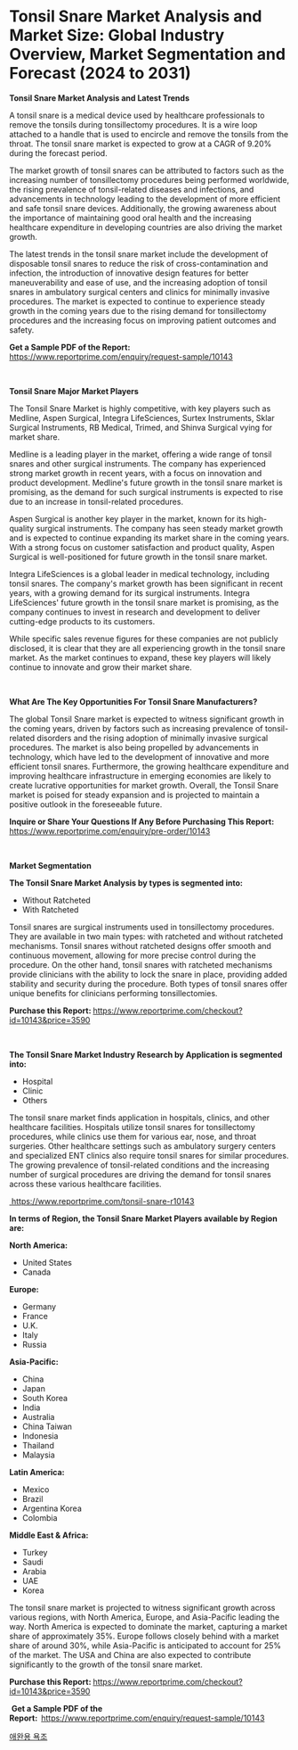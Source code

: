 <p><h1>Tonsil Snare Market Analysis and Market Size: Global Industry Overview, Market Segmentation and Forecast (2024 to 2031)</h1></p><p><strong>Tonsil Snare Market Analysis and Latest Trends</strong></p>
<p><p>A tonsil snare is a medical device used by healthcare professionals to remove the tonsils during tonsillectomy procedures. It is a wire loop attached to a handle that is used to encircle and remove the tonsils from the throat. The tonsil snare market is expected to grow at a CAGR of 9.20% during the forecast period.</p><p>The market growth of tonsil snares can be attributed to factors such as the increasing number of tonsillectomy procedures being performed worldwide, the rising prevalence of tonsil-related diseases and infections, and advancements in technology leading to the development of more efficient and safe tonsil snare devices. Additionally, the growing awareness about the importance of maintaining good oral health and the increasing healthcare expenditure in developing countries are also driving the market growth.</p><p>The latest trends in the tonsil snare market include the development of disposable tonsil snares to reduce the risk of cross-contamination and infection, the introduction of innovative design features for better maneuverability and ease of use, and the increasing adoption of tonsil snares in ambulatory surgical centers and clinics for minimally invasive procedures. The market is expected to continue to experience steady growth in the coming years due to the rising demand for tonsillectomy procedures and the increasing focus on improving patient outcomes and safety.</p></p>
<p><strong>Get a Sample PDF of the Report:&nbsp;</strong> <a href="https://www.reportprime.com/enquiry/request-sample/10143">https://www.reportprime.com/enquiry/request-sample/10143</a></p>
<p>&nbsp;</p>
<p><strong>Tonsil Snare Major Market Players</strong></p>
<p><p>The Tonsil Snare Market is highly competitive, with key players such as Medline, Aspen Surgical, Integra LifeSciences, Surtex Instruments, Sklar Surgical Instruments, RB Medical, Trimed, and Shinva Surgical vying for market share. </p><p>Medline is a leading player in the market, offering a wide range of tonsil snares and other surgical instruments. The company has experienced strong market growth in recent years, with a focus on innovation and product development. Medline's future growth in the tonsil snare market is promising, as the demand for such surgical instruments is expected to rise due to an increase in tonsil-related procedures.</p><p>Aspen Surgical is another key player in the market, known for its high-quality surgical instruments. The company has seen steady market growth and is expected to continue expanding its market share in the coming years. With a strong focus on customer satisfaction and product quality, Aspen Surgical is well-positioned for future growth in the tonsil snare market.</p><p>Integra LifeSciences is a global leader in medical technology, including tonsil snares. The company's market growth has been significant in recent years, with a growing demand for its surgical instruments. Integra LifeSciences' future growth in the tonsil snare market is promising, as the company continues to invest in research and development to deliver cutting-edge products to its customers.</p><p>While specific sales revenue figures for these companies are not publicly disclosed, it is clear that they are all experiencing growth in the tonsil snare market. As the market continues to expand, these key players will likely continue to innovate and grow their market share.</p></p>
<p>&nbsp;</p>
<p><strong>What Are The Key Opportunities For Tonsil Snare Manufacturers?</strong></p>
<p><p>The global Tonsil Snare market is expected to witness significant growth in the coming years, driven by factors such as increasing prevalence of tonsil-related disorders and the rising adoption of minimally invasive surgical procedures. The market is also being propelled by advancements in technology, which have led to the development of innovative and more efficient tonsil snares. Furthermore, the growing healthcare expenditure and improving healthcare infrastructure in emerging economies are likely to create lucrative opportunities for market growth. Overall, the Tonsil Snare market is poised for steady expansion and is projected to maintain a positive outlook in the foreseeable future.</p></p>
<p><strong>Inquire or Share Your Questions If Any Before Purchasing This Report:</strong> <a href="https://www.reportprime.com/enquiry/pre-order/10143">https://www.reportprime.com/enquiry/pre-order/10143</a></p>
<p>&nbsp;</p>
<p><strong>Market Segmentation</strong></p>
<p><strong>The Tonsil Snare Market Analysis by types is segmented into:</strong></p>
<p><ul><li>Without Ratcheted</li><li>With Ratcheted</li></ul></p>
<p><p>Tonsil snares are surgical instruments used in tonsillectomy procedures. They are available in two main types: with ratcheted and without ratcheted mechanisms. Tonsil snares without ratcheted designs offer smooth and continuous movement, allowing for more precise control during the procedure. On the other hand, tonsil snares with ratcheted mechanisms provide clinicians with the ability to lock the snare in place, providing added stability and security during the procedure. Both types of tonsil snares offer unique benefits for clinicians performing tonsillectomies.</p></p>
<p><strong>Purchase this Report:&nbsp;</strong><a href="https://www.reportprime.com/checkout?id=10143&price=3590">https://www.reportprime.com/checkout?id=10143&price=3590</a></p>
<p>&nbsp;</p>
<p><strong>The Tonsil Snare Market Industry Research by Application is segmented into:</strong></p>
<p><ul><li>Hospital</li><li>Clinic</li><li>Others</li></ul></p>
<p><p>The tonsil snare market finds application in hospitals, clinics, and other healthcare facilities. Hospitals utilize tonsil snares for tonsillectomy procedures, while clinics use them for various ear, nose, and throat surgeries. Other healthcare settings such as ambulatory surgery centers and specialized ENT clinics also require tonsil snares for similar procedures. The growing prevalence of tonsil-related conditions and the increasing number of surgical procedures are driving the demand for tonsil snares across these various healthcare facilities.</p></p>
<p><a href="https://www.reportprime.com/tonsil-snare-r10143">&nbsp;https://www.reportprime.com/tonsil-snare-r10143</a></p>
<p><strong>In terms of Region, the Tonsil Snare Market Players available by Region are:</strong></p>
<p>
    <p> <strong> North America: </strong>
        <ul>
            <li>United States</li>
            <li>Canada</li>
        </ul>
        </p> 
    <p> <strong> Europe: </strong>
        <ul>
            <li>Germany</li>
            <li>France</li>
            <li>U.K.</li>
            <li>Italy</li>
            <li>Russia</li>
        </ul>
        </p> 
    <p> <strong> Asia-Pacific: </strong>
        <ul>
            <li>China</li>
            <li>Japan</li>
            <li>South Korea</li>
            <li>India</li>
            <li>Australia</li>
            <li>China Taiwan</li>
            <li>Indonesia</li>
            <li>Thailand</li>
            <li>Malaysia</li>
        </ul>
        </p> 
    <p> <strong> Latin America: </strong>
        <ul>
            <li>Mexico</li>
            <li>Brazil</li>
            <li>Argentina Korea</li>
            <li>Colombia</li>
        </ul>
        </p> 
    <p> <strong> Middle East & Africa: </strong>
        <ul>
            <li>Turkey</li>
            <li>Saudi</li>
            <li>Arabia</li>
            <li>UAE</li>
            <li>Korea</li>
        </ul>
    </p>
    </p>
<p><p>The tonsil snare market is projected to witness significant growth across various regions, with North America, Europe, and Asia-Pacific leading the way. North America is expected to dominate the market, capturing a market share of approximately 35%. Europe follows closely behind with a market share of around 30%, while Asia-Pacific is anticipated to account for 25% of the market. The USA and China are also expected to contribute significantly to the growth of the tonsil snare market.</p></p>
<p><strong>Purchase this Report: </strong><a href="https://www.reportprime.com/checkout?id=10143&price=3590">https://www.reportprime.com/checkout?id=10143&price=3590</a></p>
<p>&nbsp;<strong>Get a Sample PDF of the Report:&nbsp;&nbsp;</strong><a href="https://www.reportprime.com/enquiry/request-sample/10143">https://www.reportprime.com/enquiry/request-sample/10143</a></p>
<p><strong></strong></p>
<p><p><a href="https://github.com/lzrvbyqzftro57/Market-Research-Report-List-1/blob/main/202730421702.md">애완용 욕조</a></p></p>